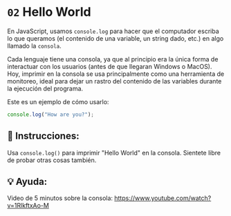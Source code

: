 # `02` Hello World

En JavaScript, usamos `console.log` para hacer que el computador escriba lo que queramos (el contenido de una variable, un string dado, etc.) en algo llamado la `consola`.

Cada lenguaje tiene una consola, ya que al principio era la única forma de interactuar con los usuarios (antes de que llegaran Windows o MacOS). Hoy, imprimir en la consola se usa principalmente como una herramienta de monitoreo, ideal para dejar un rastro del contenido de las variables durante la ejecución del programa.

Este es un ejemplo de cómo usarlo:
```js
console.log("How are you?");
```

## 📝 Instrucciones:

Usa `console.log()` para imprimir "Hello World" en la consola. Sientete libre de probar otras cosas también.

## 💡 Ayuda:

Video de 5 minutos sobre la consola:
https://www.youtube.com/watch?v=1RlkftxAo-M